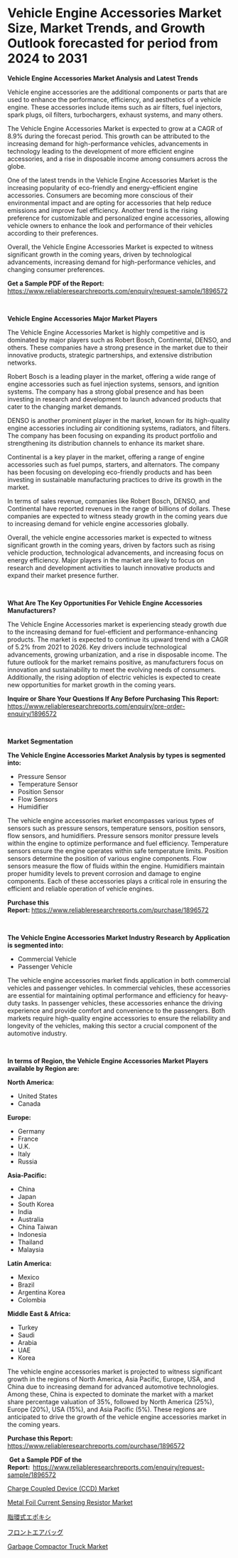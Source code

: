 <p><h1>Vehicle Engine Accessories Market Size, Market Trends, and Growth Outlook forecasted for period from 2024 to 2031</h1></p><p><strong>Vehicle Engine Accessories Market Analysis and Latest Trends</strong></p>
<p><p>Vehicle engine accessories are the additional components or parts that are used to enhance the performance, efficiency, and aesthetics of a vehicle engine. These accessories include items such as air filters, fuel injectors, spark plugs, oil filters, turbochargers, exhaust systems, and many others.</p><p>The Vehicle Engine Accessories Market is expected to grow at a CAGR of 8.9% during the forecast period. This growth can be attributed to the increasing demand for high-performance vehicles, advancements in technology leading to the development of more efficient engine accessories, and a rise in disposable income among consumers across the globe.</p><p>One of the latest trends in the Vehicle Engine Accessories Market is the increasing popularity of eco-friendly and energy-efficient engine accessories. Consumers are becoming more conscious of their environmental impact and are opting for accessories that help reduce emissions and improve fuel efficiency. Another trend is the rising preference for customizable and personalized engine accessories, allowing vehicle owners to enhance the look and performance of their vehicles according to their preferences.</p><p>Overall, the Vehicle Engine Accessories Market is expected to witness significant growth in the coming years, driven by technological advancements, increasing demand for high-performance vehicles, and changing consumer preferences.</p></p>
<p><strong>Get a Sample PDF of the Report:&nbsp;</strong> <a href="https://www.reliableresearchreports.com/enquiry/request-sample/1896572">https://www.reliableresearchreports.com/enquiry/request-sample/1896572</a></p>
<p>&nbsp;</p>
<p><strong>Vehicle Engine Accessories Major Market Players</strong></p>
<p><p>The Vehicle Engine Accessories Market is highly competitive and is dominated by major players such as Robert Bosch, Continental, DENSO, and others. These companies have a strong presence in the market due to their innovative products, strategic partnerships, and extensive distribution networks.</p><p>Robert Bosch is a leading player in the market, offering a wide range of engine accessories such as fuel injection systems, sensors, and ignition systems. The company has a strong global presence and has been investing in research and development to launch advanced products that cater to the changing market demands.</p><p>DENSO is another prominent player in the market, known for its high-quality engine accessories including air conditioning systems, radiators, and filters. The company has been focusing on expanding its product portfolio and strengthening its distribution channels to enhance its market share.</p><p>Continental is a key player in the market, offering a range of engine accessories such as fuel pumps, starters, and alternators. The company has been focusing on developing eco-friendly products and has been investing in sustainable manufacturing practices to drive its growth in the market.</p><p>In terms of sales revenue, companies like Robert Bosch, DENSO, and Continental have reported revenues in the range of billions of dollars. These companies are expected to witness steady growth in the coming years due to increasing demand for vehicle engine accessories globally.</p><p>Overall, the vehicle engine accessories market is expected to witness significant growth in the coming years, driven by factors such as rising vehicle production, technological advancements, and increasing focus on energy efficiency. Major players in the market are likely to focus on research and development activities to launch innovative products and expand their market presence further.</p></p>
<p>&nbsp;</p>
<p><strong>What Are The Key Opportunities For Vehicle Engine Accessories Manufacturers?</strong></p>
<p><p>The Vehicle Engine Accessories market is experiencing steady growth due to the increasing demand for fuel-efficient and performance-enhancing products. The market is expected to continue its upward trend with a CAGR of 5.2% from 2021 to 2026. Key drivers include technological advancements, growing urbanization, and a rise in disposable income. The future outlook for the market remains positive, as manufacturers focus on innovation and sustainability to meet the evolving needs of consumers. Additionally, the rising adoption of electric vehicles is expected to create new opportunities for market growth in the coming years.</p></p>
<p><strong>Inquire or Share Your Questions If Any Before Purchasing This Report:</strong> <a href="https://www.reliableresearchreports.com/enquiry/pre-order-enquiry/1896572">https://www.reliableresearchreports.com/enquiry/pre-order-enquiry/1896572</a></p>
<p>&nbsp;</p>
<p><strong>Market Segmentation</strong></p>
<p><strong>The Vehicle Engine Accessories Market Analysis by types is segmented into:</strong></p>
<p><ul><li>Pressure Sensor</li><li>Temperature Sensor</li><li>Position Sensor</li><li>Flow Sensors</li><li>Humidifier</li></ul></p>
<p><p>The vehicle engine accessories market encompasses various types of sensors such as pressure sensors, temperature sensors, position sensors, flow sensors, and humidifiers. Pressure sensors monitor pressure levels within the engine to optimize performance and fuel efficiency. Temperature sensors ensure the engine operates within safe temperature limits. Position sensors determine the position of various engine components. Flow sensors measure the flow of fluids within the engine. Humidifiers maintain proper humidity levels to prevent corrosion and damage to engine components. Each of these accessories plays a critical role in ensuring the efficient and reliable operation of vehicle engines.</p></p>
<p><strong>Purchase this Report:&nbsp;</strong><a href="https://www.reliableresearchreports.com/purchase/1896572">https://www.reliableresearchreports.com/purchase/1896572</a></p>
<p>&nbsp;</p>
<p><strong>The Vehicle Engine Accessories Market Industry Research by Application is segmented into:</strong></p>
<p><ul><li>Commercial Vehicle</li><li>Passenger Vehicle</li></ul></p>
<p><p>The vehicle engine accessories market finds application in both commercial vehicles and passenger vehicles. In commercial vehicles, these accessories are essential for maintaining optimal performance and efficiency for heavy-duty tasks. In passenger vehicles, these accessories enhance the driving experience and provide comfort and convenience to the passengers. Both markets require high-quality engine accessories to ensure the reliability and longevity of the vehicles, making this sector a crucial component of the automotive industry.</p></p>
<p>&nbsp;</p>
<p><strong>In terms of Region, the Vehicle Engine Accessories Market Players available by Region are:</strong></p>
<p>
    <p> <strong> North America: </strong>
        <ul>
            <li>United States</li>
            <li>Canada</li>
        </ul>
        </p> 
    <p> <strong> Europe: </strong>
        <ul>
            <li>Germany</li>
            <li>France</li>
            <li>U.K.</li>
            <li>Italy</li>
            <li>Russia</li>
        </ul>
        </p> 
    <p> <strong> Asia-Pacific: </strong>
        <ul>
            <li>China</li>
            <li>Japan</li>
            <li>South Korea</li>
            <li>India</li>
            <li>Australia</li>
            <li>China Taiwan</li>
            <li>Indonesia</li>
            <li>Thailand</li>
            <li>Malaysia</li>
        </ul>
        </p> 
    <p> <strong> Latin America: </strong>
        <ul>
            <li>Mexico</li>
            <li>Brazil</li>
            <li>Argentina Korea</li>
            <li>Colombia</li>
        </ul>
        </p> 
    <p> <strong> Middle East & Africa: </strong>
        <ul>
            <li>Turkey</li>
            <li>Saudi</li>
            <li>Arabia</li>
            <li>UAE</li>
            <li>Korea</li>
        </ul>
    </p>
    </p>
<p><p>The vehicle engine accessories market is projected to witness significant growth in the regions of North America, Asia Pacific, Europe, USA, and China due to increasing demand for advanced automotive technologies. Among these, China is expected to dominate the market with a market share percentage valuation of 35%, followed by North America (25%), Europe (20%), USA (15%), and Asia Pacific (5%). These regions are anticipated to drive the growth of the vehicle engine accessories market in the coming years.</p></p>
<p><strong>Purchase this Report: </strong><a href="https://www.reliableresearchreports.com/purchase/1896572">https://www.reliableresearchreports.com/purchase/1896572</a></p>
<p>&nbsp;<strong>Get a Sample PDF of the Report:&nbsp;&nbsp;</strong><a href="https://www.reliableresearchreports.com/enquiry/request-sample/1896572">https://www.reliableresearchreports.com/enquiry/request-sample/1896572</a></p>
<p><strong></strong></p>
<p><p><a href="https://github.com/beatblasta/Market-Research-Report-List-2/blob/main/charge-coupled-device-ccd-market.md">Charge Coupled Device (CCD) Market</a></p><p><a href="https://github.com/shotows/Market-Research-Report-List-2/blob/main/metal-foil-current-sensing-resistor-market.md">Metal Foil Current Sensing Resistor Market</a></p><p><a href="https://github.com/ReganWisoky2023/Market-Research-Report-List-1/blob/main/200907013963.md">脂環式エポキシ</a></p><p><a href="https://github.com/cbigkbh02719/Market-Research-Report-List-1/blob/main/377356313962.md">フロントエアバッグ</a></p><p><a href="https://issuu.com/reportprime-2/docs/garbage-compactor-truck-market-size-2030.pptx">Garbage Compactor Truck Market</a></p></p>